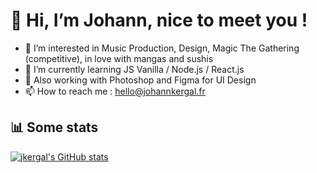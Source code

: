 # 👋 Hi, I’m Johann, nice to meet you !

- 👀 I’m interested in Music Production, Design, Magic The Gathering (competitive), in love with mangas and sushis
- 🌱 I’m currently learning JS Vanilla / Node.js / React.js
- 🎨 Also working with Photoshop and Figma for UI Design
- 📫 How to reach me : hello@johannkergal.fr


## 📊 Some stats

[![jkergal's GitHub stats](https://github-readme-stats.vercel.app/api?username=jkergal&show_icons=true&theme=tokyonight)](https://github.com/jkergal/github-readme-stats)
